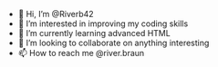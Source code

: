 - 👋 Hi, I’m @Riverb42
- 👀 I’m interested in improving my coding skills
- 🌱 I’m currently learning advanced HTML
- 💞️ I’m looking to collaborate on anything interesting
- 📫 How to reach me @river.braun

<!---
Riverb42/Riverb42 is a ✨ special ✨ repository because its `README.md` (this file) appears on your GitHub profile.
You can click the Preview link to take a look at your changes.
--->
